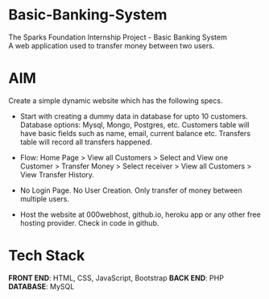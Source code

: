 # Basic-Banking-System

The Sparks Foundation Internship Project - Basic Banking System <br>
A web application used to transfer money between two users.

# AIM
Create a simple dynamic website which has the following specs.</br>
 - Start with creating a dummy data in database for upto 10 customers.
   Database options: Mysql, Mongo, Postgres, etc. Customers table will
   have basic fields such as name, email, current balance etc. Transfers
   table will record all transfers happened.

-  Flow: Home Page > View all Customers > Select and View one Customer >
   Transfer Money > Select receiver > View all Customers > View Transfer History.
   
-  No Login Page. No User Creation. Only transfer of money between
   multiple users.
   
-  Host the website at 000webhost, github.io, heroku app or any other free
   hosting provider. Check in code in github.

# Tech Stack
**FRONT END**: HTML, CSS, JavaScript, Bootstrap
**BACK END**: PHP
**DATABASE**: MySQL
